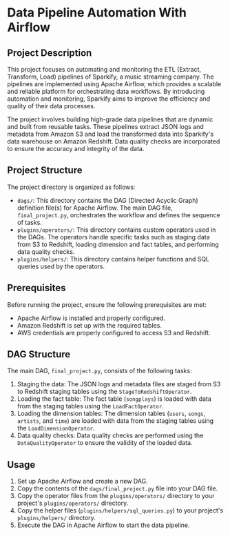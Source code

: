 # Data Pipeline Automation With Airflow

## Project Description
This project focuses on automating and monitoring the ETL (Extract, Transform, Load) pipelines of Sparkify, a music streaming company. The pipelines are implemented using Apache Airflow, which provides a scalable and reliable platform for orchestrating data workflows. By introducing automation and monitoring, Sparkify aims to improve the efficiency and quality of their data processes.

The project involves building high-grade data pipelines that are dynamic and built from reusable tasks. These pipelines extract JSON logs and metadata from Amazon S3 and load the transformed data into Sparkify's data warehouse on Amazon Redshift. Data quality checks are incorporated to ensure the accuracy and integrity of the data.

## Project Structure
The project directory is organized as follows:

- `dags/`: This directory contains the DAG (Directed Acyclic Graph) definition file(s) for Apache Airflow. The main DAG file, `final_project.py`, orchestrates the workflow and defines the sequence of tasks.
- `plugins/operators/`: This directory contains custom operators used in the DAGs. The operators handle specific tasks such as staging data from S3 to Redshift, loading dimension and fact tables, and performing data quality checks.
- `plugins/helpers/`: This directory contains helper functions and SQL queries used by the operators.

## Prerequisites
Before running the project, ensure the following prerequisites are met:

- Apache Airflow is installed and properly configured.
- Amazon Redshift is set up with the required tables.
- AWS credentials are properly configured to access S3 and Redshift.

## DAG Structure
The main DAG, `final_project.py`, consists of the following tasks:

1. Staging the data: The JSON logs and metadata files are staged from S3 to Redshift staging tables using the `StageToRedshiftOperator`.
2. Loading the fact table: The fact table (`songplays`) is loaded with data from the staging tables using the `LoadFactOperator`.
3. Loading the dimension tables: The dimension tables (`users`, `songs`, `artists`, and `time`) are loaded with data from the staging tables using the `LoadDimensionOperator`.
4. Data quality checks: Data quality checks are performed using the `DataQualityOperator` to ensure the validity of the loaded data.

## Usage
1. Set up Apache Airflow and create a new DAG.
2. Copy the contents of the `dags/final_project.py` file into your DAG file.
3. Copy the operator files from the `plugins/operators/` directory to your project's `plugins/operators/` directory.
4. Copy the helper files (`plugins/helpers/sql_queries.py`) to your project's `plugins/helpers/` directory.
5. Execute the DAG in Apache Airflow to start the data pipeline.
